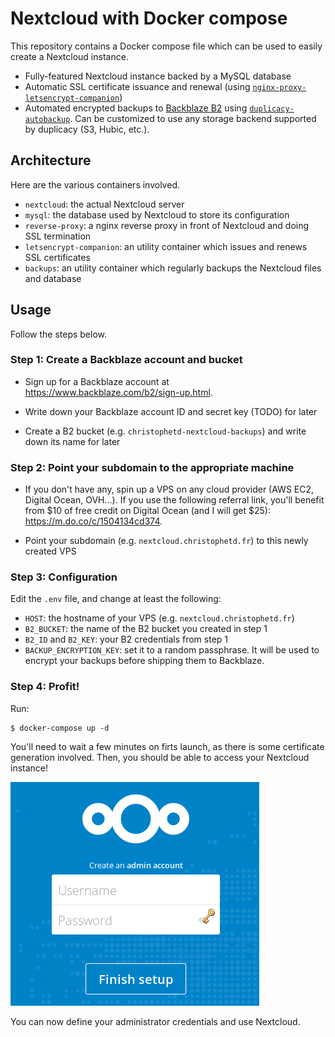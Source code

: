 # Nextcloud with Docker compose

This repository contains a Docker compose file which can be used to easily create a Nextcloud instance.

- Fully-featured Nextcloud instance backed by a MySQL database
- Automatic SSL certificate issuance and renewal (using [`nginx-proxy-letsencrypt-companion`](https://github.com/JrCs/docker-letsencrypt-nginx-proxy-companion))
- Automated encrypted backups to [Backblaze B2](https://www.backblaze.com/b2/cloud-storage.html) using [`duplicacy-autobackup`](https://github.com/christophetd/duplicacy-autobackup). Can be customized to use any storage backend supported by duplicacy (S3, Hubic, etc.).

## Architecture

Here are the various containers involved.

- `nextcloud`: the actual Nextcloud server
- `mysql`: the database used by Nextcloud to store its configuration
- `reverse-proxy`: a nginx reverse proxy in front of Nextcloud and doing SSL termination
- `letsencrypt-companion`: an utility container which issues and renews SSL certificates
- `backups`: an utility container which regularly backups the Nextcloud files and database

## Usage

Follow the steps below.

### Step 1: Create a Backblaze account and bucket

- Sign up for a Backblaze account at https://www.backblaze.com/b2/sign-up.html.

- Write down your Backblaze account ID and secret key (TODO) for later

- Create a B2 bucket (e.g. `christophetd-nextcloud-backups`) and write down its name for later

### Step 2: Point your subdomain to the appropriate machine

- If you don't have any, spin up a VPS on any cloud provider (AWS EC2, Digital Ocean, OVH...). If you use the following referral link, you'll benefit from $10 of free credit on Digital Ocean (and I will get $25): https://m.do.co/c/1504134cd374.

- Point your subdomain (e.g. `nextcloud.christophetd.fr`) to this newly created VPS

### Step 3: Configuration

Edit the `.env` file, and change at least the following:

- `HOST`: the hostname of your VPS (e.g. `nextcloud.christophetd.fr`)
- `B2_BUCKET`: the name of the B2 bucket you created in step 1
- `B2_ID` and `B2_KEY`: your B2 credentials from step 1
- `BACKUP_ENCRYPTION_KEY`: set it to a random passphrase. It will be used to encrypt your backups before shipping them to Backblaze.

### Step 4: Profit!

Run:

```
$ docker-compose up -d
```

You'll need to wait a few minutes on firts launch, as there is some certificate generation involved. Then, you should be able to access your Nextcloud instance!

![](screenshot.png)

You can now define your administrator credentials and use Nextcloud.